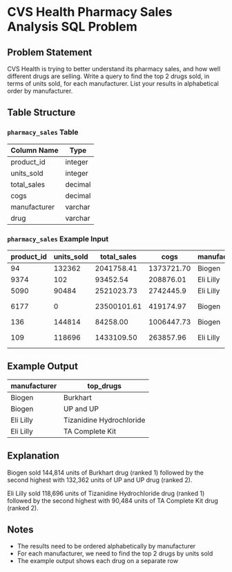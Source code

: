 # CVS Health Pharmacy Sales Analysis SQL Problem

## Problem Statement

CVS Health is trying to better understand its pharmacy sales, and how well different drugs are selling. Write a query to find the top 2 drugs sold, in terms of units sold, for each manufacturer. List your results in alphabetical order by manufacturer.

## Table Structure

### `pharmacy_sales` Table

| Column Name | Type |
|-------------|------|
| product_id | integer |
| units_sold | integer |
| total_sales | decimal |
| cogs | decimal |
| manufacturer | varchar |
| drug | varchar |

### `pharmacy_sales` Example Input

| product_id | units_sold | total_sales | cogs | manufacturer | drug |
|------------|------------|-------------|------|--------------|------|
| 94 | 132362 | 2041758.41 | 1373721.70 | Biogen | UP and UP |
| 9374 | 102 | 93452.54 | 208876.01 | Eli Lilly | Zyprexa |
| 5090 | 90484 | 2521023.73 | 2742445.9 | Eli Lilly | Dermasorb |
| 6177 | 0 | 23500101.61 | 419174.97 | Biogen | Varicose Relief |
| 136 | 144814 | 84258.00 | 1006447.73 | Biogen | Burkhart |
| 109 | 118696 | 1433109.50 | 263857.96 | Eli Lilly | Tizanidine Hydrochloride |

## Example Output

| manufacturer | top_drugs |
|--------------|-----------|
| Biogen | Burkhart |
| Biogen | UP and UP |
| Eli Lilly | Tizanidine Hydrochloride |
| Eli Lilly | TA Complete Kit |

## Explanation

Biogen sold 144,814 units of Burkhart drug (ranked 1) followed by the second highest with 132,362 units of UP and UP drug (ranked 2).

Eli Lilly sold 118,696 units of Tizanidine Hydrochloride drug (ranked 1) followed by the second highest with 90,484 units of TA Complete Kit drug (ranked 2).

## Notes

- The results need to be ordered alphabetically by manufacturer
- For each manufacturer, we need to find the top 2 drugs by units sold
- The example output shows each drug on a separate row
